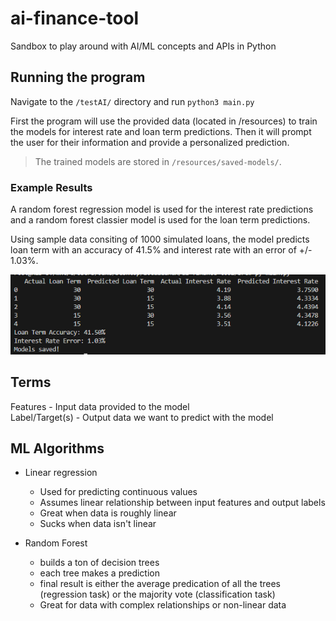 # ai-finance-tool

Sandbox to play around with AI/ML concepts and APIs in Python

## Running the program

Navigate to the `/testAI/` directory and run `python3 main.py`

First the program will use the provided data (located in /resources) to train the models for interest rate and loan term predictions. Then it will prompt the user for their information and provide a personalized prediction.

> The trained models are stored in `/resources/saved-models/`.

### Example Results

A random forest regression model is used for the interest rate predictions and a random forest classier model is used for the loan term predictions.

Using sample data consiting of 1000 simulated loans, the model predicts loan term with an accuracy of 41.5% and interest rate with an error of +/- 1.03%.

![Example results](resources/prediction-example.png)

## Terms

Features - Input data provided to the model  
Label/Target(s) - Output data we want to predict with the model

## ML Algorithms

- Linear regression

  - Used for predicting continuous values
  - Assumes linear relationship between input features and output labels
  - Great when data is roughly linear
  - Sucks when data isn't linear

- Random Forest
  - builds a ton of decision trees
  - each tree makes a prediction
  - final result is either the average predication of all the trees (regression task) or the majority vote (classification task)
  - Great for data with complex relationships or non-linear data
